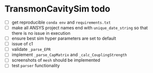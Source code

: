 # TransmonCavitySim todo

- [ ] get reproducible `conda env` and `requirements.txt`
- [ ] make all ANSYS project names end with `unique_date_string` so that there is no issue in execution
- [ ] ensure best sim hyper parameters are set to default
- [ ] issue of c1
- [ ] validate `_parse_EPR`
- [ ] implement `_parse_CapMatrix` and `_calc_CouplingStrength`
- [ ] screenshots of `mesh` should be implemented
- [ ] test `parser` functionality
